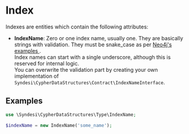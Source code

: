 # Index

Indexes are entities which contain the following attributes:

- **IndexName**: Zero or one index name, usually one. They are basically strings with validation. They must be
  snake_case as per [Neo4j's examples
  ](https://neo4j.com/docs/cypher-manual/current/indexes-for-search-performance/#administration-indexes-examples).  
  Index names can start with a single underscore, although this is reserved for internal logic.  
  You can overwrite the validation part by creating your own implementation of
  `Syndesi\CypherDataStructures\Contract\IndexNameInterface`.

## Examples

```php
use \Syndesi\CypherDataStructures\Type\IndexName;

$indexName = new IndexName('some_name');
```
